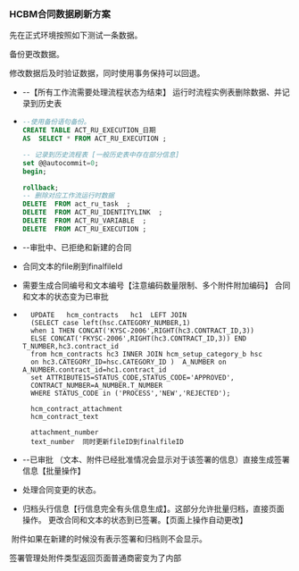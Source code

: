 ###    HCBM合同数据刷新方案

先在正式环境按照如下测试一条数据。

备份更改数据。

修改数据后及时验证数据，同时使用事务保持可以回退。

- --【所有工作流需要处理流程状态为结束】 运行时流程实例表删除数据、并记录到历史表

- ```sql
  --使用备份语句备份。
  CREATE TABLE ACT_RU_EXECUTION_日期
  AS  SELECT * FROM ACT_RU_EXECUTION ;
  
  -- 记录到历史流程表 [一般历史表中存在部分信息]
  set @@autocommit=0;
  begin;
  
  rollback;
  -- 删除对应工作流运行时数据
  DELETE  FROM act_ru_task  ;
  DELETE  FROM ACT_RU_IDENTITYLINK  ;
  DELETE  FROM ACT_RU_VARIABLE  ;
  DELETE  FROM ACT_RU_EXECUTION ;
  ```
  
  
  
- --审批中、已拒绝和新建的合同  
  
- 合同文本的file刷到finalfileId
  
- 需要生成合同编号和文本编号【注意编码数量限制、多个附件附加编码】
  合同和文本的状态变为已审批
- ```
    UPDATE   hcm_contracts   hc1  LEFT JOIN
    (SELECT case left(hsc.CATEGORY_NUMBER,1) 
    when 1 THEN CONCAT('KYSC-2006',RIGHT(hc3.CONTRACT_ID,3)) 
    ELSE CONCAT('FKYSC-2006',RIGHT(hc3.CONTRACT_ID,3)) END T_NUMBER,hc3.contract_id
    from hcm_contracts hc3 INNER JOIN hcm_setup_category_b hsc 
    on hc3.CATEGORY_ID=hsc.CATEGORY_ID )  A_NUMBER on A_NUMBER.contract_id=hc1.contract_id
    set ATTRIBUTE15=STATUS_CODE,STATUS_CODE='APPROVED',
    CONTRACT_NUMBER=A_NUMBER.T_NUMBER
    WHERE STATUS_CODE in ('PROCESS','NEW','REJECTED');
    
    hcm_contract_attachment
    hcm_contract_text
    
    attachment_number
    text_number  同时更新fileID到finalfileID
  ```




- --已审批
  （文本、附件已经批准情况会显示对于该签署的信息）直接生成签署信息【批量操作】
  
- 处理合同变更的状态。
  
- 归档头行信息【行信息完全有头信息生成】。这部分允许批量归档，直接页面操作。
  更改合同和文本的状态到已签署。【页面上操作自动更改】

​        附件如果在新建的时候没有表示签署和归档则不会显示。



签署管理处附件类型返回页面普通商密变为了内部

